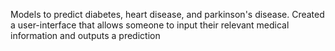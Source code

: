 Models to predict diabetes, heart disease, and parkinson's disease. Created a user-interface that allows someone to input their relevant medical information and outputs a prediction
